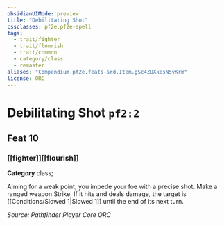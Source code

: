 ```yaml
---
obsidianUIMode: preview
title: "Debilitating Shot"
cssclasses: pf2e,pf2e-spell
tags:
  - trait/fighter
  - trait/flourish
  - trait/common
  - category/class
  - remaster
aliases: "Compendium.pf2e.feats-srd.Item.gSc4ZUXkesN5vKrm"
license: ORC
---
```

# Debilitating Shot `pf2:2`
## Feat 10
### [[fighter]][[flourish]]

**Category** class; 




Aiming for a weak point, you impede your foe with a precise shot. Make a ranged weapon Strike. If it hits and deals damage, the target is [[Conditions/Slowed 1|Slowed 1]] until the end of its next turn.

*Source: Pathfinder Player Core*
*ORC*